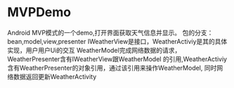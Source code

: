 # MVPDemo
Android MVP模式的一个demo,打开界面获取天气信息并显示。
包的分支：bean,model,view,presenter
IWeatherView是接口，WeatherActiviy是其的具体实现，用户用户Ui的交互
WeatherModel完成网络数据的请求，WeatherPresenter含有IWeatherView跟WeatherModel
的引用,WeatherActiviy含有WeatherPresenter的对象引用，通过该引用来操作WeatherModel,
同时网络数据返回更新WeatherActivity

